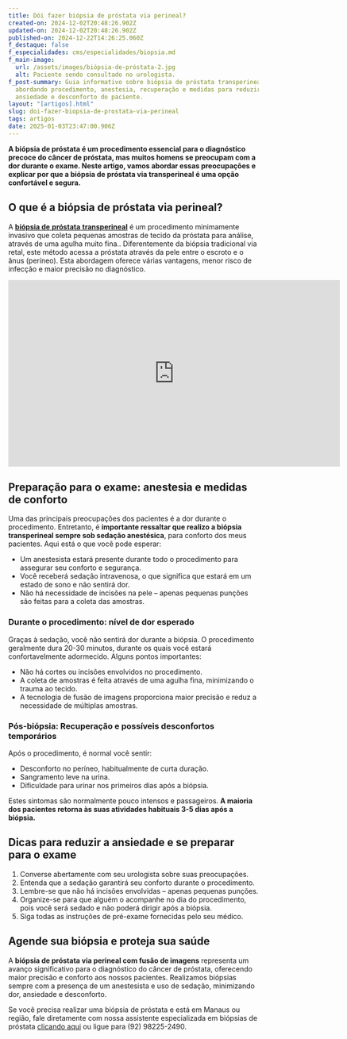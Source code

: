 ```yaml
---
title: Dói fazer biópsia de próstata via perineal?
created-on: 2024-12-02T20:48:26.902Z
updated-on: 2024-12-02T20:48:26.902Z
published-on: 2024-12-22T14:26:25.060Z
f_destaque: false
f_especialidades: cms/especialidades/biopsia.md
f_main-image:
  url: /assets/images/biópsia-de-próstata-2.jpg
  alt: Paciente sendo consultado no urologista.
f_post-summary: Guia informativo sobre biópsia de próstata transperineal,
  abordando procedimento, anestesia, recuperação e medidas para reduzir
  ansiedade e desconforto do paciente.
layout: "[artigos].html"
slug: doi-fazer-biopsia-de-prostata-via-perineal
tags: artigos
date: 2025-01-03T23:47:00.906Z
---
```

**A biópsia de próstata é um procedimento essencial para o diagnóstico precoce do câncer de próstata, mas muitos homens se preocupam com a dor durante o exame. Neste artigo, vamos abordar essas preocupações e explicar por que a biópsia de próstata via transperineal é uma opção confortável e segura.**

## **O que é a biópsia de próstata via perineal?**

A [**biópsia de** **próstata** **transperineal**](https://uroconsult.com.br/artigos/biopsia-de-prostata-transperineal-em-manaus/) é um procedimento minimamente invasivo que coleta pequenas amostras de tecido da próstata para análise, através de uma agulha muito fina.. Diferentemente da biópsia tradicional via retal, este método acessa a próstata através da pele entre o escroto e o ânus (períneo). Esta abordagem oferece várias vantagens, menor risco de infecção e maior precisão no diagnóstico.

<iframe width="668" height="376" src="https://www.youtube.com/embed/MnAOA5Kqe4o?list=PL2N9o0WBU1CbmikxiHCPDmwSOgMDwncQ6" title="Biópsia de próstata transperineal com fusão de imagens" frameborder="0" allow="accelerometer; autoplay; clipboard-write; encrypted-media; gyroscope; picture-in-picture; web-share" referrerpolicy="strict-origin-when-cross-origin" allowfullscreen></iframe>

## **Preparação para o exame: anestesia e medidas de conforto**

Uma das principais preocupações dos pacientes é a dor durante o procedimento. Entretanto, é **importante ressaltar que realizo a biópsia transperineal sempre sob sedação anestésica**, para conforto dos meus pacientes. Aqui está o que você pode esperar:

* Um anestesista estará presente durante todo o procedimento para assegurar seu conforto e segurança.
* Você receberá sedação intravenosa, o que significa que estará em um estado de sono e não sentirá dor.
* Não há necessidade de incisões na pele – apenas pequenas punções são feitas para a coleta das amostras.

### **Durante o procedimento: nível de dor esperado**

Graças à sedação, você não sentirá dor durante a biópsia. O procedimento geralmente dura 20-30 minutos, durante os quais você estará confortavelmente adormecido. Alguns pontos importantes:

* Não há cortes ou incisões envolvidos no procedimento.
* A coleta de amostras é feita através de uma agulha fina, minimizando o trauma ao tecido.
* A tecnologia de fusão de imagens proporciona maior precisão e reduz a necessidade de múltiplas amostras.

### **Pós-biópsia: Recuperação e possíveis desconfortos temporários**

Após o procedimento, é normal você sentir:

* Desconforto no períneo, habitualmente de curta duração.
* Sangramento leve na urina.
* Dificuldade para urinar nos primeiros dias após a biópsia.

Estes sintomas são normalmente pouco intensos e passageiros. **A maioria dos pacientes retorna às suas atividades habituais 3-5 dias após a biópsia.**

## **Dicas para reduzir a ansiedade e se preparar para o exame**

1. Converse abertamente com seu urologista sobre suas preocupações.
2. Entenda que a sedação garantirá seu conforto durante o procedimento.
3. Lembre-se que não há incisões envolvidas – apenas pequenas punções.
4. Organize-se para que alguém o acompanhe no dia do procedimento, pois você será sedado e não poderá dirigir após a biópsia.
5. Siga todas as instruções de pré-exame fornecidas pelo seu médico.

## **Agende sua biópsia e proteja sua saúde**

A **biópsia de próstata via perineal com fusão de imagens** representa um avanço significativo para o diagnóstico do câncer de próstata, oferecendo maior precisão e conforto aos nossos pacientes. Realizamos biópsias sempre com a presença de um anestesista e uso de sedação, minimizando dor, ansiedade e desconforto.

Se você precisa realizar uma biópsia de próstata e está em Manaus ou região, fale diretamente com nossa assistente especializada em biópsias de próstata [clicando aqui](https://api.whatsapp.com/send?phone=5592982252490) ou ligue para (92) 98225-2490.